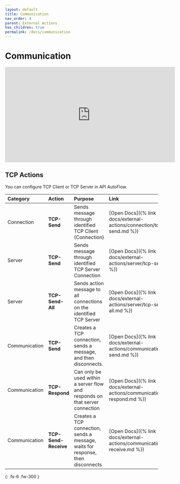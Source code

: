 ```yaml
---
layout: default
title: Communication
nav_order: 4
parent: External Actions
has_children: true
permalink: /docs/communication
---
```

# Communication
<iframe width="560" height="315" src="https://www.youtube.com/embed/4b-QaA8NTd4" title="YouTube video player" frameborder="0" allow="accelerometer; autoplay; clipboard-write; encrypted-media; gyroscope; picture-in-picture" allowfullscreen></iframe>

## TCP Actions
You can configure TCP Client or TCP Server in API AutoFlow.

| Category  | Action                       | Purpose                       |  Link  |
|:-----------------|:------------------------------|:---------------------------|:---------------------------|
| Connection | **TCP-Send** |  Sends message through identified TCP Client (Connection)  |  [Open Docs]({% link docs/external-actions/connection/tcp-send.md %})  |
| Server | **TCP-Send** |  Sends message through identified TCP Server Connection  | [Open Docs]({% link docs/external-actions/server/tcp-send.md %})  |
| Server | **TCP-Send-All** |  Sends action message to all connections on the identified TCP Server   | [Open Docs]({% link docs/external-actions/server/tcp-send-all.md %})  |
| Communication | **TCP-Send** |  Creates a TCP connection, sends a message, and then disconnects.  |  [Open Docs]({% link docs/external-actions/communication/tcp-send.md %}) |
| Communication | **TCP-Respond** | Can only be used within a server flow and responds on that server connection  |  [Open Docs]({% link docs/external-actions/communication/tcp-respond.md %}) |
| Communication | **TCP-Send-Receive** | Creates a TCP connection, sends a message, waits for response, then disconnects  |  [Open Docs]({% link docs/external-actions/communication/tcp-receive.md %}) |

{: .fs-6 .fw-300 }
